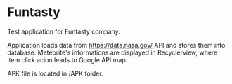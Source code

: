 # Funtasty
  Test application for Funtasty company.
  
  Application loads data from https://data.nasa.gov/ API and stores them into database. Meteorite's informations are displayed in Recyclerview, where item click acion leads to Google API map. 
  
  APK file is located in /APK folder.
